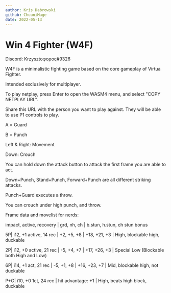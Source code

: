 ```yaml
---
author: Kris Dabrowski
github: ChuuniMage
date: 2022-05-13
---
```


# Win 4 Fighter (W4F)

Discord: Krzysztoφορος#9326

W4F is a minimalistic fighting game based on the core gameplay of Virtua Fighter.

Intended exclusively for multiplayer.

To play netplay, press Enter to open the WASM4 menu, and select "COPY NETPLAY URL".

Share this URL with the person you want to play against. They will be able to use P1 controls to play.

A = Guard

B = Punch

Left & Right: Movement

Down: Crouch

You can hold down the attack button to attack the first frame you are able to act.

Down+Punch, Stand+Punch, Forward+Punch are all different striking attacks.

Punch+Guard executes a throw.

You can crouch under high punch, and throw.

Frame data and movelist for nerds:

impact, active, recovery | grd, nh, ch | b.stun, h.stun, ch stun bonus

5P| i12, +1 active, 14 rec | +2, +5, +8 | +18, +21, +3 | High, blockable high, duckable

2P| i12, +0 active, 21 rec | -5, +4, +7 | +17, +26, +3 | Special Low (Blockable both High and Low)

6P| i14, +1 act, 21 rec | -5, +1, +8 | +16, +23, +7 | Mid, blockable high, not duckable

P+G| i10, +0 1ct, 24 rec | hit advantage: +1 | High, beats high block, duckable
